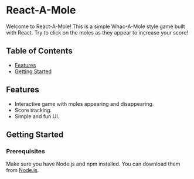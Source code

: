# React-A-Mole

Welcome to React-A-Mole! This is a simple Whac-A-Mole style game built with React. Try to click on the moles as they appear to increase your score!

## Table of Contents

- [Features](#features)
- [Getting Started](#getting-started)


## Features

- Interactive game with moles appearing and disappearing.
- Score tracking.
- Simple and fun UI.

## Getting Started

### Prerequisites

Make sure you have Node.js and npm installed. You can download them from [Node.js](https://nodejs.org/).

